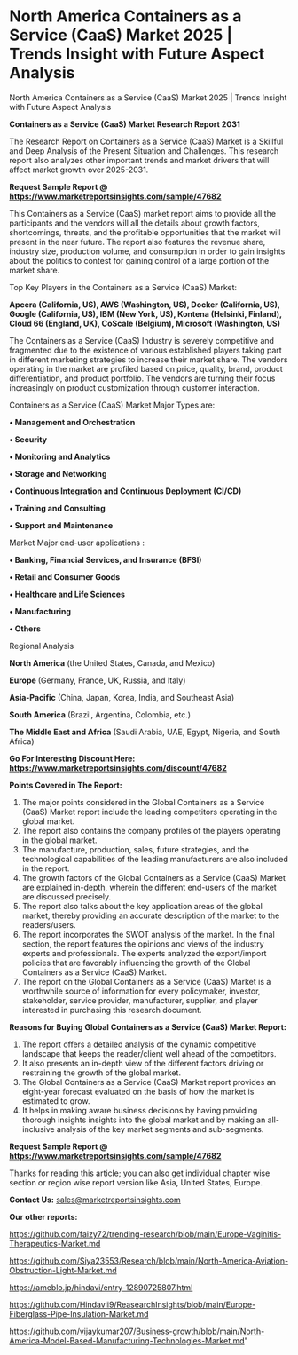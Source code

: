# North America Containers as a Service (CaaS) Market 2025 | Trends Insight with Future Aspect Analysis
 North America Containers as a Service (CaaS) Market 2025 | Trends Insight with Future Aspect Analysis

<strong>Containers as a Service (CaaS) Market Research Report 2031</strong>

The Research Report on Containers as a Service (CaaS) Market is a Skillful and Deep Analysis of the Present Situation and Challenges. This research report also analyzes other important trends and market drivers that will affect market growth over 2025-2031.

<strong>Request Sample Report @ <a href=https://www.marketreportsinsights.com/sample/47682>https://www.marketreportsinsights.com/sample/47682</a></strong>

This Containers as a Service (CaaS) market report aims to provide all the participants and the vendors will all the details about growth factors, shortcomings, threats, and the profitable opportunities that the market will present in the near future. The report also features the revenue share, industry size, production volume, and consumption in order to gain insights about the politics to contest for gaining control of a large portion of the market share.

Top Key Players in the Containers as a Service (CaaS) Market:

<strong>Apcera (California, US), AWS (Washington, US), Docker (California, US), Google (California, US), IBM (New York, US), Kontena (Helsinki, Finland), Cloud 66 (England, UK), CoScale (Belgium), Microsoft (Washington, US)</strong>

The Containers as a Service (CaaS) Industry is severely competitive and fragmented due to the existence of various established players taking part in different marketing strategies to increase their market share. The vendors operating in the market are profiled based on price, quality, brand, product differentiation, and product portfolio. The vendors are turning their focus increasingly on product customization through customer interaction.

Containers as a Service (CaaS) Market Major Types are:

<strong>•  Management and Orchestration

•  Security

•  Monitoring and Analytics

•  Storage and Networking

•  Continuous Integration and Continuous Deployment (CI/CD)

•  Training and Consulting

•  Support and Maintenance</strong>

Market Major end-user applications :

<strong>•  Banking, Financial Services, and Insurance (BFSI)

•  Retail and Consumer Goods

•  Healthcare and Life Sciences

•  Manufacturing

•  Others</strong>

Regional Analysis

</u><strong><b>North America</b></strong> (the United States, Canada, and Mexico)

<strong><b>Europe </b></strong>(Germany, France, UK, Russia, and Italy)

<strong><b>Asia-Pacific</b></strong> (China, Japan, Korea, India, and Southeast Asia)

<strong><b>South America</b></strong> (Brazil, Argentina, Colombia, etc.)

<strong><b>The Middle East and Africa</b></strong> (Saudi Arabia, UAE, Egypt, Nigeria, and South Africa)

<strong>Go For Interesting Discount Here: <a href=https://www.marketreportsinsights.com/discount/47682>https://www.marketreportsinsights.com/discount/47682</a></strong>

<strong>Points Covered in The Report:</strong>
<ol>
  <li>The major points considered in the Global Containers as a Service (CaaS) Market report include the leading competitors operating in the global market.</li>
  <li>The report also contains the company profiles of the players operating in the global market.</li>
  <li>The manufacture, production, sales, future strategies, and the technological capabilities of the leading manufacturers are also included in the report.</li>
  <li>The growth factors of the Global Containers as a Service (CaaS) Market are explained in-depth, wherein the different end-users of the market are discussed precisely.</li>
  <li>The report also talks about the key application areas of the global market, thereby providing an accurate description of the market to the readers/users.</li>
  <li>The report incorporates the SWOT analysis of the market. In the final section, the report features the opinions and views of the industry experts and professionals. The experts analyzed the export/import policies that are favorably influencing the growth of the Global Containers as a Service (CaaS) Market.</li>
  <li>The report on the Global Containers as a Service (CaaS) Market is a worthwhile source of information for every policymaker, investor, stakeholder, service provider, manufacturer, supplier, and player interested in purchasing this research document.</li>
</ol>
<strong>Reasons for Buying Global Containers as a Service (CaaS) Market Report:</strong>

<ol>
  <li>The report offers a detailed analysis of the dynamic competitive landscape that keeps the reader/client well ahead of the competitors.</li>
  <li>It also presents an in-depth view of the different factors driving or restraining the growth of the global market.</li>
  <li>The Global Containers as a Service (CaaS) Market report provides an eight-year forecast evaluated on the basis of how the market is estimated to grow.</li>
  <li>It helps in making aware business decisions by having providing thorough insights insights into the global market and by making an all-inclusive analysis of the key market segments and sub-segments.</li>
</ol>
<strong>Request Sample Report @ <a href=https://www.marketreportsinsights.com/sample/47682>https://www.marketreportsinsights.com/sample/47682</a></strong>


Thanks for reading this article; you can also get individual chapter wise section or region wise report version like Asia, United States, Europe.

<strong>Contact Us:</strong>
sales@marketreportsinsights.com

<strong>Our other reports:</strong>

<a href=https://github.com/faizy72/trending-research/blob/main/Europe-Vaginitis-Therapeutics-Market.md>https://github.com/faizy72/trending-research/blob/main/Europe-Vaginitis-Therapeutics-Market.md</a>

<a href=https://github.com/Siya23553/Research/blob/main/North-America-Aviation-Obstruction-Light-Market.md>https://github.com/Siya23553/Research/blob/main/North-America-Aviation-Obstruction-Light-Market.md</a>

<a href=https://ameblo.jp/hindavi/entry-12890725807.html>https://ameblo.jp/hindavi/entry-12890725807.html</a>

<a href=https://github.com/Hindavii9/ReasearchInsights/blob/main/Europe-Fiberglass-Pipe-Insulation-Market.md>https://github.com/Hindavii9/ReasearchInsights/blob/main/Europe-Fiberglass-Pipe-Insulation-Market.md</a>

<a href=https://github.com/vijaykumar207/Business-growth/blob/main/North-America-Model-Based-Manufacturing-Technologies-Market.md>https://github.com/vijaykumar207/Business-growth/blob/main/North-America-Model-Based-Manufacturing-Technologies-Market.md</a>"
